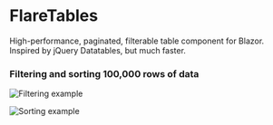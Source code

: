 # FlareTables
High-performance, paginated, filterable table component for Blazor. Inspired by jQuery Datatables, but much faster.

### Filtering and sorting 100,000 rows of data

![Filtering example](https://i.imgur.com/C47CiEk.gif)

![Sorting example](https://i.imgur.com/xxTubzx.gif)
